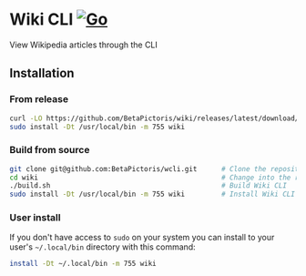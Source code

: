 # Wiki CLI [![Go](https://github.com/BetaPictoris/wcli/actions/workflows/go.yml/badge.svg)](https://github.com/BetaPictoris/wcli/actions/workflows/go.yml)
View Wikipedia articles through the CLI

## Installation
### From release
```bash
curl -LO https://github.com/BetaPictoris/wiki/releases/latest/download/wcli    # Download the latest binary.
sudo install -Dt /usr/local/bin -m 755 wiki                                    # Install Wiki CLI to "/usr/local/bin" with the mode "755"
```

### Build from source 
```bash
git clone git@github.com:BetaPictoris/wcli.git      # Clone the repository
cd wiki                                             # Change into the repository's directory
./build.sh                                          # Build Wiki CLI
sudo install -Dt /usr/local/bin -m 755 wiki         # Install Wiki CLI to "/usr/local/bin" with the mode "755"
```

### User install
If you don't have access to `sudo` on your system you can install to your user's `~/.local/bin` directory with this command: 
```bash
install -Dt ~/.local/bin -m 755 wiki
```
